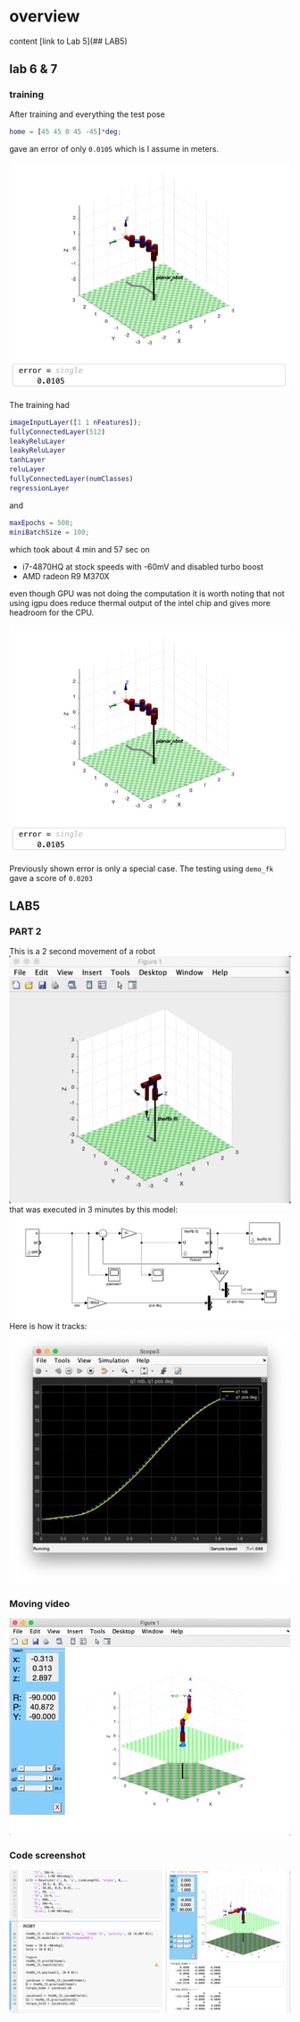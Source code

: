 # overview

content
[link to Lab 5](## LAB5)

## lab 6 & 7
### training
After training and everything the test pose 
```MATLAB
home = [45 45 0 45 -45]*deg;
```
gave an error of only `0.0105` which is I assume in meters.

![ final error](/lab7/images/final.png)

The training had 
```MATLAB
imageInputLayer([1 1 nFeatures]);
fullyConnectedLayer(512)
leakyReluLayer
leakyReluLayer
tanhLayer
reluLayer
fullyConnectedLayer(numClasses)  
regressionLayer
```

and 
```MATLAB
maxEpochs = 500;
miniBatchSize = 100;
```

which took about 4 min and 57 sec on
* i7-4870HQ at stock speeds with -60mV and disabled turbo boost
* AMD radeon R9 M370X

even though GPU was not doing the computation it is worth noting that not using igpu does reduce thermal output of the intel chip and gives more headroom for the CPU.

![ training](/lab7/images/final.png)

Previously shown error is only a special case. The testing using `demo_fk` gave a score of `0.0203`

## LAB5
### PART 2
This is a 2 second movement of a robot
![ video](/Lab5p2.gif)
that was executed in 3 minutes by this model:
![ video](/lab5p2sim.png)
Here is how it tracks:
![ video](/pidhighgain.png)

### Moving video
![Moving video](/CleanShot%202020-10-20%20at%2002.08.58.gif)

### Code screenshot
![Code screenshot](/code%20screenshot.png)